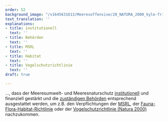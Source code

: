 ```yaml
---
order: 52
background_image: "/v1645631613/Meeresoffensive/20_NATURA_2000_kyle-fritz-unsplash_lern2r.jpg"
text_translation: ''
explanations:
- title: institutionell
  text: ''
- title: Behörden
  text: ''
- title: MSRL
  text: ''
- title: Habitat
  text: ''
- title: Vogelschutzrichtlinie
  text: ''
draft: true

---
```

…, dass der Meeresumwelt- und Meeresnaturschutz [institutionell](# "institutionell") und finanziell gestärkt und die [zuständigen Behörden](# "Behörden") entsprechend ausgestattet werden, um z.B. den Verpflichtungen der [MSRL](# "MSRL"), der [Fauna-Flora-Habitat-Richtlinie](# "Habitat") oder der [Vogelschutzrichtlinie (Natura 2000)](# "Vogelschutzrichtlinie") nachzukommen.